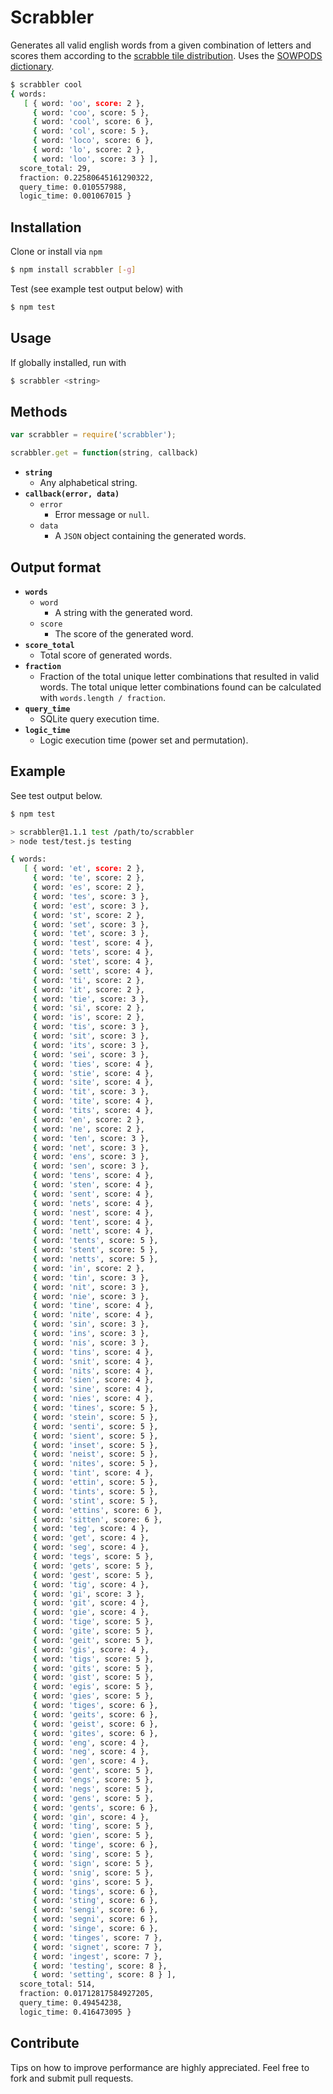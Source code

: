 # Scrabbler

Generates all valid english words from a given combination of letters and scores them according to the [scrabble tile distribution](http://boardgames.about.com/od/scrabble/a/tile_distribute.htm). Uses the [SOWPODS dictionary](http://en.wikipedia.org/wiki/SOWPODS).

```bash
$ scrabbler cool
{ words: 
   [ { word: 'oo', score: 2 },
     { word: 'coo', score: 5 },
     { word: 'cool', score: 6 },
     { word: 'col', score: 5 },
     { word: 'loco', score: 6 },
     { word: 'lo', score: 2 },
     { word: 'loo', score: 3 } ],
  score_total: 29,
  fraction: 0.22580645161290322,
  query_time: 0.010557988,
  logic_time: 0.001067015 }
```

## Installation

Clone or install via ```npm```

```bash
$ npm install scrabbler [-g]
```

Test (see example test output below) with

```bash
$ npm test
```

## Usage

If globally installed, run with

```bash
$ scrabbler <string>
```

## Methods

```javascript
var scrabbler = require('scrabbler');
```

```javascript
scrabbler.get = function(string, callback)
```

* **```string```**
    * Any alphabetical string.
* **```callback(error, data)```**
    * ```error```
      * Error message or ```null```.
    * ```data```
      * A ```JSON``` object containing the generated words.

## Output format

* **```words```**
    * ```word```
      * A string with the generated word.
    * ```score```
      * The score of the generated word.
* **```score_total```**
    * Total score of generated words.
* **```fraction```**
    * Fraction of the total unique letter combinations that resulted in valid words. The total unique letter combinations found can be calculated with ```words.length / fraction```.
* **```query_time```**
    * SQLite query execution time.
* **```logic_time```**
    * Logic execution time (power set and permutation).

## Example

See test output below.

```bash
$ npm test

> scrabbler@1.1.1 test /path/to/scrabbler
> node test/test.js testing

{ words: 
   [ { word: 'et', score: 2 },
     { word: 'te', score: 2 },
     { word: 'es', score: 2 },
     { word: 'tes', score: 3 },
     { word: 'est', score: 3 },
     { word: 'st', score: 2 },
     { word: 'set', score: 3 },
     { word: 'tet', score: 3 },
     { word: 'test', score: 4 },
     { word: 'tets', score: 4 },
     { word: 'stet', score: 4 },
     { word: 'sett', score: 4 },
     { word: 'ti', score: 2 },
     { word: 'it', score: 2 },
     { word: 'tie', score: 3 },
     { word: 'si', score: 2 },
     { word: 'is', score: 2 },
     { word: 'tis', score: 3 },
     { word: 'sit', score: 3 },
     { word: 'its', score: 3 },
     { word: 'sei', score: 3 },
     { word: 'ties', score: 4 },
     { word: 'stie', score: 4 },
     { word: 'site', score: 4 },
     { word: 'tit', score: 3 },
     { word: 'tite', score: 4 },
     { word: 'tits', score: 4 },
     { word: 'en', score: 2 },
     { word: 'ne', score: 2 },
     { word: 'ten', score: 3 },
     { word: 'net', score: 3 },
     { word: 'ens', score: 3 },
     { word: 'sen', score: 3 },
     { word: 'tens', score: 4 },
     { word: 'sten', score: 4 },
     { word: 'sent', score: 4 },
     { word: 'nets', score: 4 },
     { word: 'nest', score: 4 },
     { word: 'tent', score: 4 },
     { word: 'nett', score: 4 },
     { word: 'tents', score: 5 },
     { word: 'stent', score: 5 },
     { word: 'netts', score: 5 },
     { word: 'in', score: 2 },
     { word: 'tin', score: 3 },
     { word: 'nit', score: 3 },
     { word: 'nie', score: 3 },
     { word: 'tine', score: 4 },
     { word: 'nite', score: 4 },
     { word: 'sin', score: 3 },
     { word: 'ins', score: 3 },
     { word: 'nis', score: 3 },
     { word: 'tins', score: 4 },
     { word: 'snit', score: 4 },
     { word: 'nits', score: 4 },
     { word: 'sien', score: 4 },
     { word: 'sine', score: 4 },
     { word: 'nies', score: 4 },
     { word: 'tines', score: 5 },
     { word: 'stein', score: 5 },
     { word: 'senti', score: 5 },
     { word: 'sient', score: 5 },
     { word: 'inset', score: 5 },
     { word: 'neist', score: 5 },
     { word: 'nites', score: 5 },
     { word: 'tint', score: 4 },
     { word: 'ettin', score: 5 },
     { word: 'tints', score: 5 },
     { word: 'stint', score: 5 },
     { word: 'ettins', score: 6 },
     { word: 'sitten', score: 6 },
     { word: 'teg', score: 4 },
     { word: 'get', score: 4 },
     { word: 'seg', score: 4 },
     { word: 'tegs', score: 5 },
     { word: 'gets', score: 5 },
     { word: 'gest', score: 5 },
     { word: 'tig', score: 4 },
     { word: 'gi', score: 3 },
     { word: 'git', score: 4 },
     { word: 'gie', score: 4 },
     { word: 'tige', score: 5 },
     { word: 'gite', score: 5 },
     { word: 'geit', score: 5 },
     { word: 'gis', score: 4 },
     { word: 'tigs', score: 5 },
     { word: 'gits', score: 5 },
     { word: 'gist', score: 5 },
     { word: 'egis', score: 5 },
     { word: 'gies', score: 5 },
     { word: 'tiges', score: 6 },
     { word: 'geits', score: 6 },
     { word: 'geist', score: 6 },
     { word: 'gites', score: 6 },
     { word: 'eng', score: 4 },
     { word: 'neg', score: 4 },
     { word: 'gen', score: 4 },
     { word: 'gent', score: 5 },
     { word: 'engs', score: 5 },
     { word: 'negs', score: 5 },
     { word: 'gens', score: 5 },
     { word: 'gents', score: 6 },
     { word: 'gin', score: 4 },
     { word: 'ting', score: 5 },
     { word: 'gien', score: 5 },
     { word: 'tinge', score: 6 },
     { word: 'sing', score: 5 },
     { word: 'sign', score: 5 },
     { word: 'snig', score: 5 },
     { word: 'gins', score: 5 },
     { word: 'tings', score: 6 },
     { word: 'sting', score: 6 },
     { word: 'sengi', score: 6 },
     { word: 'segni', score: 6 },
     { word: 'singe', score: 6 },
     { word: 'tinges', score: 7 },
     { word: 'signet', score: 7 },
     { word: 'ingest', score: 7 },
     { word: 'testing', score: 8 },
     { word: 'setting', score: 8 } ],
  score_total: 514,
  fraction: 0.01712817584927205,
  query_time: 0.49454238,
  logic_time: 0.416473095 }
```

## Contribute

Tips on how to improve performance are highly appreciated. Feel free to fork and submit pull requests.